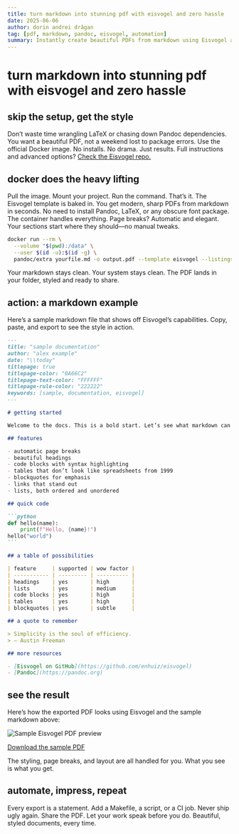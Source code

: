 ```yaml
---
title: turn markdown into stunning pdf with eisvogel and zero hassle
date: 2025-06-06
author: dorin andrei drăgan
tag: [pdf, markdown, pandoc, eisvogel, automation]
summary: Instantly create beautiful PDFs from markdown using Eisvogel and Docker, no setup, just results.
---
```


<ArticleStatusBadge />

# turn markdown into stunning pdf with eisvogel and zero hassle

## skip the setup, get the style

Don’t waste time wrangling LaTeX or chasing down Pandoc dependencies. You want a beautiful PDF, not a weekend lost to package errors. Use the official Docker image. No installs. No drama. Just results. Full instructions and advanced options? [Check the Eisvogel repo.](https://github.com/enhuiz/eisvogel)

## docker does the heavy lifting

Pull the image. Mount your project. Run the command. That’s it. The Eisvogel template is baked in. You get modern, sharp PDFs from markdown in seconds. No need to install Pandoc, LaTeX, or any obscure font package. The container handles everything. Page breaks? Automatic and elegant. Your sections start where they should—no manual tweaks.

```sh
docker run --rm \
  --volume "$(pwd):/data" \
  --user $(id -u):$(id -g) \
  pandoc/extra yourfile.md -o output.pdf --template eisvogel --listings
```

Your markdown stays clean. Your system stays clean. The PDF lands in your folder, styled and ready to share.

## action: a markdown example

Here’s a sample markdown file that shows off Eisvogel’s capabilities. Copy, paste, and export to see the style in action.

````markdown
---
title: "sample documentation"
author: "alex example"
date: "\\today"
titlepage: true
titlepage-color: "0A66C2"
titlepage-text-color: "FFFFFF"
titlepage-rule-color: "222222"
keywords: [sample, documentation, eisvogel]
---

# getting started

Welcome to the docs. This is a bold start. Let’s see what markdown can do.

## features

- automatic page breaks
- beautiful headings
- code blocks with syntax highlighting
- tables that don’t look like spreadsheets from 1999
- blockquotes for emphasis
- links that stand out
- lists, both ordered and unordered

## quick code

```python
def hello(name):
    print(f"Hello, {name}!")
hello("world")
```

## a table of possibilities

| feature     | supported | wow factor |
| ----------- | --------- | ---------- |
| headings    | yes       | high       |
| lists       | yes       | medium     |
| code blocks | yes       | high       |
| tables      | yes       | high       |
| blockquotes | yes       | subtle     |

## a quote to remember

> Simplicity is the soul of efficiency.
> — Austin Freeman

## more resources

- [Eisvogel on GitHub](https://github.com/enhuiz/eisvogel)
- [Pandoc](https://pandoc.org)
````

## see the result

Here’s how the exported PDF looks using Eisvogel and the sample markdown above:

![Sample Eisvogel PDF preview](../.assets/md-to-pdf/md-to-pdf.gif)

[Download the sample PDF](/md-to-pdf/sample-eisvogel.pdf)

The styling, page breaks, and layout are all handled for you. What you see is what you get.

## automate, impress, repeat

Every export is a statement. Add a Makefile, a script, or a CI job. Never ship ugly again. Share the PDF. Let your work speak before you do. Beautiful, styled documents, every time.
